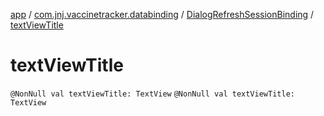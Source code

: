 [app](../../index.md) / [com.jnj.vaccinetracker.databinding](../index.md) / [DialogRefreshSessionBinding](index.md) / [textViewTitle](./text-view-title.md)

# textViewTitle

`@NonNull val textViewTitle: TextView`
`@NonNull val textViewTitle: TextView`